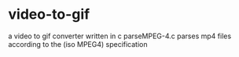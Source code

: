 # video-to-gif
a video to gif converter written in c
parseMPEG-4.c parses mp4 files according to the (iso MPEG4) specification